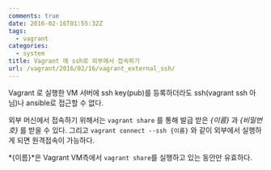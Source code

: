 ```yaml
---
comments: true
date: 2016-02-16T01:55:32Z
tags:
  - vagrant
categories:
  - system
title: Vagrant 에 ssh로 외부에서 접속하기
url: /vagrant/2016/02/16/vagrant_external_ssh/
---
```


Vagrant 로 실행한 VM 서버에 ssh key(pub)를 등록하더라도 ssh(vagrant ssh 아님)나 ansible로 접근할 수 없다.

외부 머신에서 접속하기 위해서는 ```vagrant share``` 를 통해 발급 받은 *{이름}* 과 *{비밀번호}* 를 받을 수 있다.
그리고 ```vagrant connect --ssh {이름}``` 와 같이 외부에서 실행하게 되면 원격접속이 가능하다. 

*{이름}*은 Vagrant VM측에서 ```vagrant share```를 실행하고 있는 동안만 유효하다.
